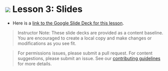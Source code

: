
# ![](https://ga-dash.s3.amazonaws.com/production/assets/logo-9f88ae6c9c3871690e33280fcf557f33.png) Lesson 3: Slides
- Here is a [link to the Google Slide Deck for this lesson](https://docs.google.com/presentation/d/1uwIB5ueWo0Oxr4vX_Zjrc4H3EXU2OrgwRvjdWbeeHb4/edit?usp=sharing).

> Instructor Note: These slide decks are provided as a content baseline. You are encouraged to create a local copy and make changes or modifications as you see fit.

> For permissions issues, please submit a pull request. For content suggestions, please submit an issue. See our [contributing guidelines](../../../../contributing.md) for more details.
